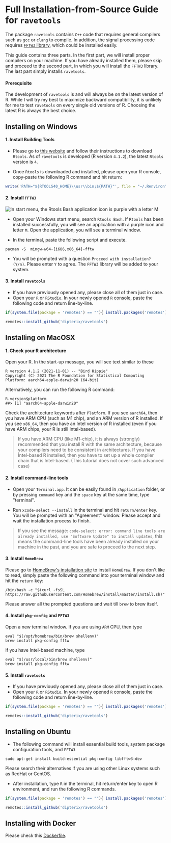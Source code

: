 
# Full Installation-from-Source Guide for `ravetools` 

The package `ravetools` contains `C++` code that requires general compilers such as `gcc` or `clang` to compile. In addition, the signal processing code requires [`FFTW3` library](https://www.fftw.org/), which could be installed easily. 

This guide contains three parts. In the first part, we will install proper compilers on your machine. If you have already installed them, please skip and proceed to the second part, in which you will install the `FFTW3` library. The last part simply installs `ravetools`.

#### Prerequisite

The development of `ravetools` is and will always be on the latest version of R. While I will try my best to maximize backward compatibility, it is unlikely for me to test `ravetools` on every single old versions of R. Choosing the latest R is always the best choice.


## Installing on Windows 

#### 1. Install Building Tools

* Please go to [this website](https://cran.r-project.org/bin/windows/Rtools/) and follow their instructions to download `Rtools`. As of `ravetools` is developed (R version `4.1.2`), the latest `Rtools` version is `4`. 

* Once `Rtools` is downloaded and installed, please open your R console, copy-paste the following R command and hit return:

```r
write('PATH="${RTOOLS40_HOME}\\usr\\bin;${PATH}"', file = "~/.Renviron", append = TRUE)
```

#### 2. Install `FFTW3`


![In start menu, the `Rtools Bash` application icon is purple with a letter `M`](https://user-images.githubusercontent.com/216319/73364595-1fe28080-42ab-11ea-9858-ac8c660757d6.png)


* Open your Windows start menu, search `Rtools Bash`. If `Rtools` has been installed successfully, you will see an application with a purple icon and letter `M`. Open the application, you will see a terminal window.

* In the terminal, paste the following script and execute.

```
pacman -S  mingw-w64-{i686,x86_64}-fftw
```

* You will be prompted with a question `Proceed with installation? (Y/n)`. Please enter `Y` to agree. The `FFTW3` library will be added to your system.

#### 3. Install `ravetools`

* If you have previously opened any, please close all of them just in case. 
* Open your `R` or `RStudio`. In your newly opened `R` console, paste the following code and return line-by-line.

```r
if(system.file(package = 'remotes') == ""){ install.packages('remotes') }

remotes::install_github('dipterix/ravetools')
```


## Installing on MacOSX

#### 1. Check your R architecture

Open your R. In the start-up message, you will see text similar to these

```
R version 4.1.2 (2021-11-01) -- "Bird Hippie"
Copyright (C) 2021 The R Foundation for Statistical Computing
Platform: aarch64-apple-darwin20 (64-bit)
```

Alternatively, you can run the following R command:

```
R.version$platform
##> [1] "aarch64-apple-darwin20"
```

Check the architecture keywords after `Platform`. If you see `aarch64`, then you have ARM CPU (such as M1 chip), and an ARM version of R installed. If you see `x86_64`, then you have an Intel version of R installed (even if you have ARM chips, your R is still Intel-based).

> If you have ARM CPU (like M1-chip), it is always (strongly) recommended that you install R with the same architecture, because your compilers need to be consistent in architectures. If you have Intel-based R installed, then you have to set up a whole compiler chain that is Intel-based. (This tutorial does not cover such advanced case)

#### 2. Install command-line tools

* Open your `Terminal.app`. It can be easily found in `/Application` folder, or by pressing `command` key and the `space` key at the same time, type "terminal".

* Run `xcode-select --install` in the terminal and hit `return/enter` key. You will be prompted with an "Agreement" window. Please accept and wait the installation process to finish.

> If you see the message: `code-select: error: command line tools are already installed, use "Software Update" to install updates`, this means the command-line tools have been already installed on your machine in the past, and you are safe to proceed to the next step.

#### 3. Install `HomeBrew`

Please go to [HomeBrew's installation site](https://docs.brew.sh/Installation) to install `HomeBrew`. If you don't like to read, simply paste the following command into your terminal window and hit the `return` key:

```
/bin/bash -c "$(curl -fsSL https://raw.githubusercontent.com/Homebrew/install/master/install.sh)"
```

Please answer all the prompted questions and wait till `brew` to brew itself.

#### 4. Install `pkg-config` and `FFTW3`

Open a new terminal window. If you are using `ARM` CPU, then type

```
eval "$(/opt/homebrew/bin/brew shellenv)"
brew install pkg-config fftw
```

If you have Intel-based machine, type

```
eval "$(/usr/local/bin/brew shellenv)"
brew install pkg-config fftw
```

#### 5. Install `ravetools`

* If you have previously opened any, please close all of them just in case. 
* Open your `R` or `RStudio`. In your newly opened `R` console, paste the following code and return line-by-line.

```r
if(system.file(package = 'remotes') == ""){ install.packages('remotes') }

remotes::install_github('dipterix/ravetools')
```


## Installing on Ubuntu

* The following command will install essential build tools, system package configuration tools, and `FFTW3`

```
sudo apt-get install build-essential pkg-config libfftw3-dev
```

Please search their alternatives if you are using other Linux systems such as RedHat or CentOS.

* After installation, type `R` in the terminal, hit return/enter key to open R environment, and run the following R commands.

```r
if(system.file(package = 'remotes') == ""){ install.packages('remotes') }

remotes::install_github('dipterix/ravetools')
```

## Installing with Docker

Please check this [Dockerfile](#).

